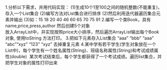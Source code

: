 1.分析以下需求，并用代码实现：
(1)生成10个1至100之间的随机整数(不能重复)，存入一个List集合
(2)编写方法对List集合进行排序
(2)然后利用迭代器遍历集合元素并输出
(3)如：15 18 20 40 46 60 65 70 75 91
2.编写一个类Book，具有name,price,press,author 然后创建5个对象   
 放入ArrayList中，并实现按照price大小排序，然后遍历ArrayList输出每个Book对象, 
 使用toString 方法打印。
3.把如下元素存入List集合
“aaa” “bbb” “aaa” “abc”“xyz” “123” “xyz”
去掉重复元素
4.某中学有若干学生(学生对象放在一个List中)，每个学生有一个姓名属性(String)、班级名称属性(String)和考试成绩属性(double) 
某次考试结束后，每个学生都获得了一个考试成绩。遍历list集合，并把学生对象的属性打印出来
